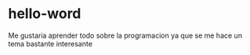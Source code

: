 # hello-word
Me gustaria aprender todo sobre la programacion ya que se me hace un tema bastante interesante  
